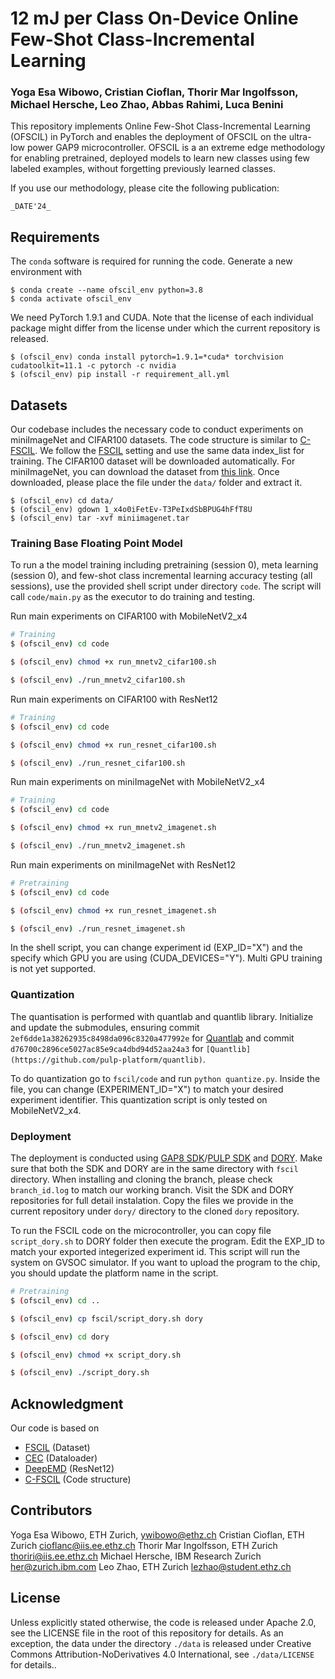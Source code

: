 # 12 mJ per Class On-Device Online Few-Shot Class-Incremental Learning

### Yoga Esa Wibowo, Cristian Cioflan, Thorir Mar Ingolfsson, Michael Hersche, Leo Zhao, Abbas Rahimi, Luca Benini


This repository implements Online Few-Shot Class-Incremental Learning (OFSCIL) in PyTorch and enables the deployment of OFSCIL on the ultra-low power GAP9 microcontroller. OFSCIL is a an extreme edge methodology for enabling pretrained, deployed models to learn new classes using few labeled examples, without forgetting previously learned classes. 

If you use our methodology, please cite the following publication:

```
_DATE'24_
```


## Requirements

The `conda` software is required for running the code. Generate a new environment with

```
$ conda create --name ofscil_env python=3.8
$ conda activate ofscil_env
```

We need PyTorch 1.9.1 and CUDA. Note that the license of each individual package might differ from the license under which the current repository is released.

```
$ (ofscil_env) conda install pytorch=1.9.1=*cuda* torchvision cudatoolkit=11.1 -c pytorch -c nvidia
$ (ofscil_env) pip install -r requirement_all.yml
```
## Datasets

Our codebase includes the necessary code to conduct experiments on miniImageNet and CIFAR100 datasets. The code structure is similar to [C-FSCIL](http://arxiv.org/abs/2203.16588). We follow the [FSCIL](https://github.com/xyutao/fscil) setting and use the same data index_list for training. The CIFAR100 dataset will be downloaded automatically. For miniImageNet, you can download the dataset from [this link](https://drive.google.com/drive/folders/11LxZCQj2FRCs0JTsf_dafvTHqFn2yGSN?usp=sharing). Once downloaded, please place the file under the `data/` folder and extract it.

```    
$ (ofscil_env) cd data/
$ (ofscil_env) gdown 1_x4o0iFetEv-T3PeIxdSbBPUG4hFfT8U
$ (ofscil_env) tar -xvf miniimagenet.tar 
```


### Training Base Floating Point Model

To run a the model training including pretraining (session 0), meta learning (session 0), and few-shot class incremental learning accuracy testing (all sessions), use the provided shell script under directory `code`. The script will call `code/main.py` as the executor to do training and testing.

Run main experiments on CIFAR100 with MobileNetV2_x4
```bash
# Training
$ (ofscil_env) cd code

$ (ofscil_env) chmod +x run_mnetv2_cifar100.sh

$ (ofscil_env) ./run_mnetv2_cifar100.sh
```

Run main experiments on CIFAR100 with ResNet12
```bash
# Training
$ (ofscil_env) cd code

$ (ofscil_env) chmod +x run_resnet_cifar100.sh

$ (ofscil_env) ./run_resnet_cifar100.sh
```

Run main experiments on miniImageNet with MobileNetV2_x4
```bash
# Training
$ (ofscil_env) cd code

$ (ofscil_env) chmod +x run_mnetv2_imagenet.sh

$ (ofscil_env) ./run_mnetv2_imagenet.sh
```


Run main experiments on miniImageNet with ResNet12
```bash
# Pretraining
$ (ofscil_env) cd code

$ (ofscil_env) chmod +x run_resnet_imagenet.sh

$ (ofscil_env) ./run_resnet_imagenet.sh
```

In the shell script, you can change experiment id (EXP_ID="X") and the specify which GPU you are using (CUDA_DEVICES="Y"). Multi GPU training is not yet supported. 


### Quantization

The quantisation is performed with quantlab and quantlib library. Initialize and update the submodules, ensuring commit `2ef6dde1a38262935c8498da096c8320a477992e` for [Quantlab](https://github.com/pulp-platform/quantlab) and commit `d76700c2896ce5027ac85e9ca4dbd94d52aa24a3` for `[Quantlib](https://github.com/pulp-platform/quantlib)`.

To do quantization go to `fscil/code` and run `python quantize.py`. Inside the file, you can change (EXPERIMENT_ID="X") to match your desired experiment identifier. This quantization script is only tested on MobileNetV2_x4.

### Deployment

The deployment is conducted using [GAP8 SDK](https://github.com/GreenWaves-Technologies/gap_sdk)/[PULP SDK](https://github.com/pulp-platform/pulp-sdk) and [DORY](https://github.com/pulp-platform/dory). Make sure that both the SDK and DORY are in the same directory with `fscil` directory. When installing and cloning the branch, please check `branch_id.log` to match our working branch. Visit the SDK and DORY repositories for full detail instalation. Copy the files we provide in the current repository under `dory/` directory to the cloned `dory` repository. 

To run the FSCIL code on the microcontroller, you can copy file `script_dory.sh` to DORY folder then execute the program. Edit the EXP_ID to match your exported integerized experiment id. This script will run the system on GVSOC simulator. If you want to upload the program to the chip, you should update the platform name in the script.

```bash
# Pretraining
$ (ofscil_env) cd ..

$ (ofscil_env) cp fscil/script_dory.sh dory

$ (ofscil_env) cd dory

$ (ofscil_env) chmod +x script_dory.sh

$ (ofscil_env) ./script_dory.sh
```

## Acknowledgment

Our code is based on 
- [FSCIL](https://github.com/xyutao/fscil) (Dataset)
- [CEC](https://github.com/icoz69/CEC-CVPR2021) (Dataloader)
- [DeepEMD](https://github.com/icoz69/DeepEMD) (ResNet12)
- [C-FSCIL](http://arxiv.org/abs/2203.16588) (Code structure)


## Contributors

Yoga Esa Wibowo, ETH Zurich, [ywibowo@ethz.ch](ywibowo@ethz.ch)
Cristian Cioflan, ETH Zurich [cioflanc@iis.ee.ethz.ch](cioflanc@iis.ee.ethz.ch)
Thorir Mar Ingolfsson, ETH Zurich [thoriri@iis.ee.ethz.ch](thoriri@iis.ee.ethz.ch)
Michael Hersche, IBM Research Zurich [her@zurich.ibm.com](her@zurich.ibm.com)
Leo Zhao, ETH Zurich [lezhao@student.ethz.ch](lezhao@student.ethz.ch)


## License

Unless explicitly stated otherwise, the code is released under Apache 2.0, see the LICENSE file in the root of this repository for details.
As an exception, the data under the directory `./data` is released under Creative Commons Attribution-NoDerivatives 4.0 International, see `./data/LICENSE` for details..


